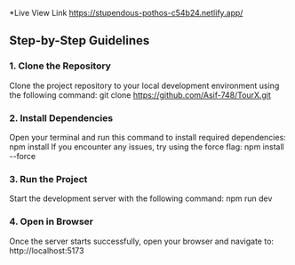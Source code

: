 *Live View Link
https://stupendous-pothos-c54b24.netlify.app/

## Step-by-Step Guidelines

### 1. **Clone the Repository**  
Clone the project repository to your local development environment using the following command:
git clone https://github.com/Asif-748/TourX.git
### 2. **Install Dependencies**  
Open your terminal and run this command to install required dependencies:
npm install
If you encounter any issues, try using the force flag:
npm install --force
### 3. **Run the Project**  
Start the development server with the following command:
npm run dev
### 4. **Open in Browser**  
Once the server starts successfully, open your browser and navigate to:
http://localhost:5173
